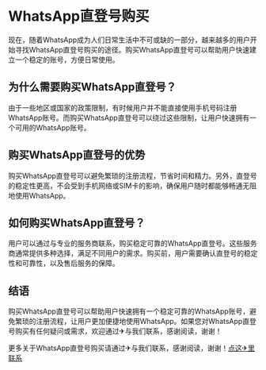 # WhatsApp直登号购买

现在，随着WhatsApp成为人们日常生活中不可或缺的一部分，越来越多的用户开始寻找WhatsApp直登号购买的途径。购买WhatsApp直登号可以帮助用户快速建立一个稳定的账号，方便日常使用。

## 为什么需要购买WhatsApp直登号？

由于一些地区或国家的政策限制，有时候用户并不能直接使用手机号码注册WhatsApp账号。而购买WhatsApp直登号可以绕过这些限制，让用户快速拥有一个可用的WhatsApp账号。

## 购买WhatsApp直登号的优势

购买WhatsApp直登号可以避免繁琐的注册流程，节省时间和精力。另外，直登号的稳定性更高，不会受到手机网络或SIM卡的影响，确保用户随时都能够畅通无阻地使用WhatsApp。

## 如何购买WhatsApp直登号？

用户可以通过与专业的服务商联系，购买稳定可靠的WhatsApp直登号。这些服务商通常提供多种选择，满足不同用户的需求。购买前，用户需要确认直登号的稳定性和可靠性，以及售后服务的保障。

## 结语

购买WhatsApp直登号可以帮助用户快速拥有一个稳定可靠的WhatsApp账号，避免繁琐的注册流程，让用户更加便捷地使用WhatsApp。如果您对WhatsApp直登号购买有任何疑问或需求，欢迎通过✈与我们联系，感谢阅读，谢谢！

更多关于WhatsApp直登号购买请通过✈与我们联系，感谢阅读，谢谢！[点这✈里联系](https://acc.k02.cc)